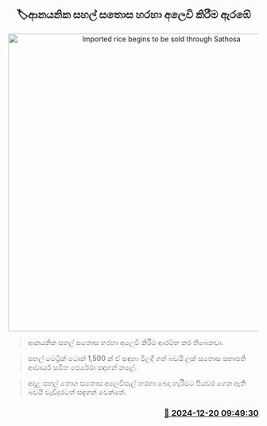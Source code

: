 <p align='center'><b><h2 align='center' title='Imported rice begins to be sold through Sathosa'>🏷ආනයනික සහල් සතොස හරහා අලෙවි කිරීම ඇර​ඹේ</h2></b></p>
<p align='center'><img src='https://helakuru.sgp1.cdn.digitaloceanspaces.com/esana/images/lib/sathosa-archived.jpg' width='600' alt='Imported rice begins to be sold through Sathosa'></p>

> ආනයනික සහල් සතොස හරහා අලෙවි කිරීම ආරම්භ කර තිබෙනවා.

> සහල් මෙට්‍රික් ටොන් 1,500 ක් ඒ සඳහා මිලදී ගත් බවයි ලක් සතොස සභාපති ආචාර්ය සමිත පෙරේරා සඳහන් කළේ.

> අදාළ සහල් තොග සතොස අලෙවිසැල් හරහා බෙදා හැරීමට පියවර ගෙන ඇති බවයි වැඩිදුරටත් සඳහන් වෙන්නේ.



<h3 align='right'><a href='https://www.helakuru.lk/esana/p/106021/'>📅 2024-12-20 09:49:30</a></h3>
